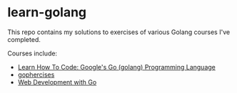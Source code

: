 # learn-golang

This repo contains my solutions to exercises of various Golang courses I've completed.

Courses include:
 * [Learn How To Code: Google's Go (golang) Programming Language](https://www.udemy.com/course/learn-how-to-code/)
 * [gophercises](https://gophercises.com/)
 * [Web Development with Go](https://usegolang.com/)

